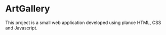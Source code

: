 # ArtGallery
This project is a small web application developed using plance HTML, CSS and Javascript. 
